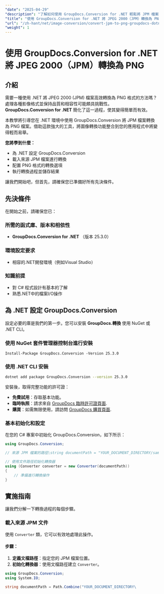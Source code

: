 ```yaml
---
"date": "2025-04-29"
"description": "了解如何使用 GroupDocs.Conversion for .NET 輕鬆將 JPM 檔案轉換為 PNG 格式。按照我們的逐步指南，提升應用程式的影像處理能力。"
"title": "使用 GroupDocs.Conversion for .NET 將 JPEG 2000（JPM）轉換為 PNG"
"url": "/zh-hant/net/image-conversion/convert-jpm-to-png-groupdocs-dotnet/"
"weight": 1
---
```


# 使用 GroupDocs.Conversion for .NET 將 JPEG 2000（JPM）轉換為 PNG

## 介紹

需要一種使用 .NET 將 JPEG 2000 (JPM) 檔案高效轉換為 PNG 格式的方法嗎？處理各種影像格式並保持品質和相容性可能頗具挑戰性。 **GroupDocs.Conversion for .NET** 簡化了這一過程，使其變得簡單而有效。

本教學將引導您在 .NET 環境中使用 GroupDocs.Conversion 將 JPM 檔案轉換為 PNG 檔案。借助這款強大的工具，將圖像轉換功能整合到您的應用程式中將變得輕而易舉。

**您將學到什麼：**
- 為 .NET 設定 GroupDocs.Conversion
- 載入來源 JPM 檔案進行轉換
- 配置 PNG 格式的轉換選項
- 執行轉換過程並儲存結果

讓我們開始吧，但首先，請確保您已準備好所有先決條件。

## 先決條件

在開始之前，請確保您已：

### 所需的函式庫、版本和相依性
- **GroupDocs.Conversion for .NET** （版本 25.3.0）

### 環境設定要求
- 相容的.NET開發環境（例如Visual Studio）

### 知識前提
- 對 C# 程式設計有基本的了解
- 熟悉.NET中的檔案I/O操作

## 為 .NET 設定 GroupDocs.Conversion

設定必要的庫是我們的第一步。您可以安裝 **GroupDocs.轉換** 使用 NuGet 或 .NET CLI。

### 使用 NuGet 套件管理器控制台進行安裝
```shell
Install-Package GroupDocs.Conversion -Version 25.3.0
```

### 使用 .NET CLI 安裝
```bash
dotnet add package GroupDocs.Conversion --version 25.3.0
```

安裝後，取得完整功能的許可證：
- **免費試用**：存取基本功能。
- **臨時執照**：請求來自 [GroupDocs 臨時許可證頁面](https://purchase。groupdocs.com/temporary-license/).
- **購買**：如需無限使用，請訪問 [GroupDocs 購買頁面](https://purchase。groupdocs.com/buy).

### 基本初始化和設定

在您的 C# 專案中初始化 GroupDocs.Conversion，如下所示：

```csharp
using GroupDocs.Conversion;

// 來源 JPM 檔案的路徑\string documentPath = "YOUR_DOCUMENT_DIRECTORY/sample.jpm";

// 使用文件路徑初始化轉換器
using (Converter converter = new Converter(documentPath))
{
    // 準備進行轉換操作
}
```

## 實施指南

讓我們分解一下轉換過程的每個步驟。

### 載入來源 JPM 文件

使用 `Converter` 類，它可以有效地處理此操作。

#### 步驟：
1. **定義文檔路徑**：指定您的 JPM 檔案位置。
2. **初始化轉換器**：使用文檔路徑建立 `Converter`。

```csharp
using GroupDocs.Conversion;
using System.IO;

string documentPath = Path.Combine("YOUR_DOCUMENT_DIRECTORY\